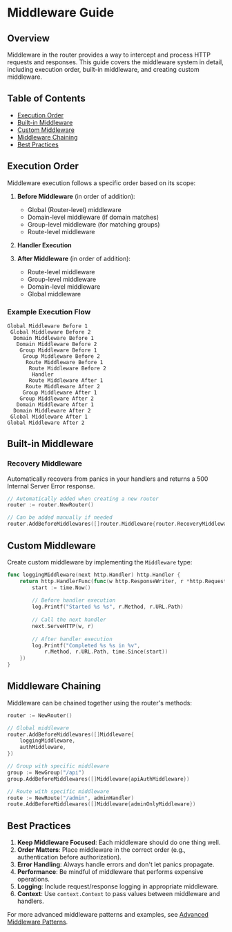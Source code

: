 # Middleware Guide

## Overview

Middleware in the router provides a way to intercept and process HTTP requests and responses. This guide covers the middleware system in detail, including execution order, built-in middleware, and creating custom middleware.

## Table of Contents
- [Execution Order](#execution-order)
- [Built-in Middleware](#built-in-middleware)
- [Custom Middleware](#custom-middleware)
- [Middleware Chaining](#middleware-chaining)
- [Best Practices](#best-practices)

## Execution Order

Middleware execution follows a specific order based on its scope:

1. **Before Middleware** (in order of addition):
   - Global (Router-level) middleware
   - Domain-level middleware (if domain matches)
   - Group-level middleware (for matching groups)
   - Route-level middleware

2. **Handler Execution**

3. **After Middleware** (in order of addition):
   - Route-level middleware
   - Group-level middleware
   - Domain-level middleware
   - Global middleware

### Example Execution Flow

```
Global Middleware Before 1
 Global Middleware Before 2
  Domain Middleware Before 1
   Domain Middleware Before 2
    Group Middleware Before 1
     Group Middleware Before 2
      Route Middleware Before 1
       Route Middleware Before 2
        Handler
       Route Middleware After 1
      Route Middleware After 2
     Group Middleware After 1
    Group Middleware After 2
   Domain Middleware After 1
  Domain Middleware After 2
 Global Middleware After 1
Global Middleware After 2
```

## Built-in Middleware

### Recovery Middleware

Automatically recovers from panics in your handlers and returns a 500 Internal Server Error response.

```go
// Automatically added when creating a new router
router := router.NewRouter()

// Can be added manually if needed
router.AddBeforeMiddlewares([]router.Middleware{router.RecoveryMiddleware})
```

## Custom Middleware

Create custom middleware by implementing the `Middleware` type:

```go
func loggingMiddleware(next http.Handler) http.Handler {
    return http.HandlerFunc(func(w http.ResponseWriter, r *http.Request) {
        start := time.Now()
        
        // Before handler execution
        log.Printf("Started %s %s", r.Method, r.URL.Path)
        
        // Call the next handler
        next.ServeHTTP(w, r)
        
        // After handler execution
        log.Printf("Completed %s %s in %v", 
            r.Method, r.URL.Path, time.Since(start))
    })
}
```

## Middleware Chaining

Middleware can be chained together using the router's methods:

```go
router := NewRouter()

// Global middleware
router.AddBeforeMiddlewares([]Middleware{
    loggingMiddleware,
    authMiddleware,
})

// Group with specific middleware
group := NewGroup("/api")
group.AddBeforeMiddlewares([]Middleware{apiAuthMiddleware})

// Route with specific middleware
route := NewRoute("/admin", adminHandler)
route.AddBeforeMiddlewares([]Middleware{adminOnlyMiddleware})
```

## Best Practices

1. **Keep Middleware Focused**: Each middleware should do one thing well.
2. **Order Matters**: Place middleware in the correct order (e.g., authentication before authorization).
3. **Error Handling**: Always handle errors and don't let panics propagate.
4. **Performance**: Be mindful of middleware that performs expensive operations.
5. **Logging**: Include request/response logging in appropriate middleware.
6. **Context**: Use `context.Context` to pass values between middleware and handlers.

For more advanced middleware patterns and examples, see [Advanced Middleware Patterns](./advanced-middleware.md).
